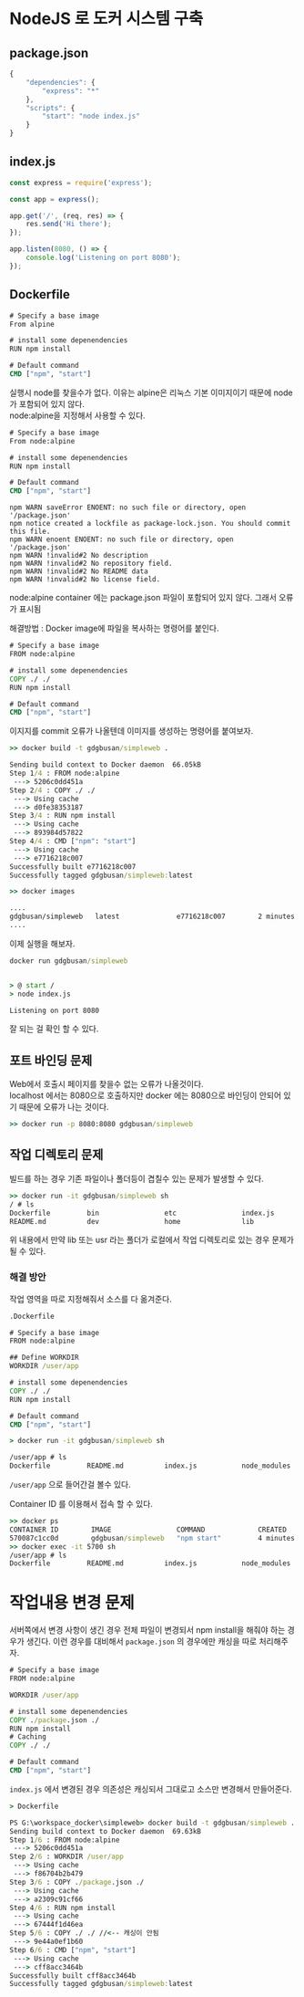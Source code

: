 # NodeJS 로 도커 시스템 구축

## package.json

```javascript
{
    "dependencies": {
        "express": "*"
    },
    "scripts": {
        "start": "node index.js"
    }
}
```

## index.js

```javascript
const express = require('express');

const app = express();

app.get('/', (req, res) => {
    res.send('Hi there');
});

app.listen(8080, () => {
    console.log('Listening on port 8080');
});
```

## Dockerfile

```cmd
# Specify a base image
From alpine

# install some depenendencies
RUN npm install

# Default command
CMD ["npm", "start"] 
```

실행시 node를 찾을수가 없다. 이유는 alpine은 리눅스 기본 이미지이기 때문에 node가 포함되어 있지 않다.<br/> 
node:alpine을 지정해서 사용할 수 있다. 


```cmd
# Specify a base image
From node:alpine

# install some depenendencies
RUN npm install

# Default command
CMD ["npm", "start"] 
```

```
npm WARN saveError ENOENT: no such file or directory, open '/package.json'
npm notice created a lockfile as package-lock.json. You should commit this file.
npm WARN enoent ENOENT: no such file or directory, open '/package.json'
npm WARN !invalid#2 No description
npm WARN !invalid#2 No repository field.
npm WARN !invalid#2 No README data
npm WARN !invalid#2 No license field.
```

node:alpine container 에는 package.json 파일이 포함되어 있지 않다. 그래서 오류가 표시됨

해결방법 : Docker image에 파일을 복사하는 명령어를 붙인다. 

```cmd
# Specify a base image
FROM node:alpine

# install some depenendencies
COPY ./ ./
RUN npm install

# Default command
CMD ["npm", "start"] 
```

이지지를 commit 오류가 나올텐데 이미지를 생성하는 명령어를 붙여보자.

```cmd
>> docker build -t gdgbusan/simpleweb .

Sending build context to Docker daemon  66.05kB
Step 1/4 : FROM node:alpine
 ---> 5206c0dd451a
Step 2/4 : COPY ./ ./
 ---> Using cache
 ---> d0fe38353187
Step 3/4 : RUN npm install
 ---> Using cache
 ---> 893984d57822
Step 4/4 : CMD ["npm": "start"]
 ---> Using cache
 ---> e7716218c007
Successfully built e7716218c007
Successfully tagged gdgbusan/simpleweb:latest
```

```cmd
>> docker images

....
gdgbusan/simpleweb   latest              e7716218c007        2 minutes ago       72.9MB
....

```

이제 실행을 해보자. 

```cmd
docker run gdgbusan/simpleweb


> @ start /
> node index.js

Listening on port 8080
```

잘 되는 걸 확인 할 수 있다.

## 포트 바인딩 문제

Web에서 호출시 페이지를 찾을수 없는 오류가 나올것이다. <br/>
localhost 에서는 8080으로 호출하지만 docker 에는 8080으로 바인딩이 안되어 있기 때문에 오류가 나는 것이다.

```cmd
>> docker run -p 8080:8080 gdgbusan/simpleweb
```

## 작업 디렉토리 문제

빌드를 하는 경우 기존 파일이나 폴더등이 겹칠수 있는 문제가 발생할 수 있다. 

```cmd
>> docker run -it gdgbusan/simpleweb sh
/ # ls
Dockerfile         bin                etc                index.js           media              node_modules       package-lock.json  proc               run                srv                tmp                var
README.md          dev                home               lib                mnt                opt                package.json       root               sbin               sys                usr
```
위 내용에서 만약 lib 또는 usr 라는 폴더가 로컬에서 작업 디렉토리로 있는 경우 문제가 될 수 있다. 

### 해결 방안

작업 영역을 따로 지정해줘서 소스를 다 옮겨준다.

```cmd
.Dockerfile

# Specify a base image
FROM node:alpine

## Define WORKDIR
WORKDIR /user/app

# install some depenendencies
COPY ./ ./
RUN npm install

# Default command
CMD ["npm", "start"] 

```

```cmd
> docker run -it gdgbusan/simpleweb sh

/user/app # ls
Dockerfile         README.md          index.js           node_modules       package-lock.json  package.json

```

```/user/app``` 으로 들어간걸 볼수 있다. 

Container ID 를 이용해서 접속 할 수 있다. 
```cmd
>> docker ps
CONTAINER ID        IMAGE                COMMAND             CREATED             STATUS              PORTS                    NAMES
570087c1cc0d        gdgbusan/simpleweb   "npm start"         4 minutes ago       Up 4 minutes        0.0.0.0:8080->8080/tcp   sleepy_archimedes
>> docker exec -it 5700 sh
/user/app # ls
Dockerfile         README.md          index.js           node_modules       package-lock.json  package.json
```

# 작업내용 변경 문제

서버쪽에서 변경 사항이 생긴 경우 전체 파일이 변경되서 npm install을 해줘야 하는 경우가 생긴다. 
이런 경우를 대비해서 ```package.json``` 의 경우에만 캐싱을 따로 처리해주자. 

```cmd
# Specify a base image
FROM node:alpine

WORKDIR /user/app

# install some depenendencies
COPY ./package.json ./
RUN npm install
# Caching
COPY ./ ./

# Default command
CMD ["npm", "start"] 
```

``index.js`` 에서 변경된 경우 의존성은 캐싱되서 그대로고 소스만 변경해서 만들어준다. 

```cmd
> Dockerfile

PS G:\workspace_docker\simpleweb> docker build -t gdgbusan/simpleweb .
Sending build context to Docker daemon  69.63kB
Step 1/6 : FROM node:alpine
 ---> 5206c0dd451a
Step 2/6 : WORKDIR /user/app
 ---> Using cache
 ---> f86704b2b479
Step 3/6 : COPY ./package.json ./
 ---> Using cache
 ---> a2309c91cf66
Step 4/6 : RUN npm install
 ---> Using cache
 ---> 67444f1d46ea
Step 5/6 : COPY ./ ./ //<-- 캐싱이 안됨
 ---> 9e44a0ef1b60
Step 6/6 : CMD ["npm", "start"]
 ---> Using cache
 ---> cff8acc3464b
Successfully built cff8acc3464b
Successfully tagged gdgbusan/simpleweb:latest

```